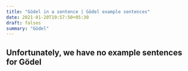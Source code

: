 ```yaml
---
title: "Gödel in a sentence | Gödel example sentences"
date: 2021-01-20T19:57:50+05:30
draft: falses
summary: "Gödel"
---
```

## Unfortunately, we have no example sentences for Gödel                 
